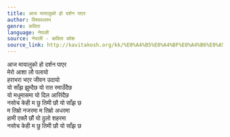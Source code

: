 ```yaml
---
title: आज मायालुको हो दर्शन पाएर
author: विश्ववल्लभ
genre: कविता
language: नेपाली
source: नेपाली - कविता कोश
source_link: http://kavitakosh.org/kk/%E0%A4%B5%E0%A4%BF%E0%A4%B6%E0%A5%8D%E0%A4%B5%E0%A4%B5%E0%A4%B2%E0%A5%8D%E0%A4%B2%E0%A4%AD
---
```


आज मायालुको हो दर्शन पाएर  
मेरो आशा लौ पलायो  
हराभरा भएर जीवन उदायो  
यो साँझ झुम्दैछ यो रात रमाउँदैछ  
यो मधुमासमा यो दिल आत्तिंदैछ  
नसोच केही म छु तिमी छौ यो साँझ छ  
म तिम्रो नजरमा म तिम्रो अधरमा  
हामी एक्लै छौं यो ठुलो शहरमा  
नसोच केही म छु तिमी छौ यो साँझ छ
